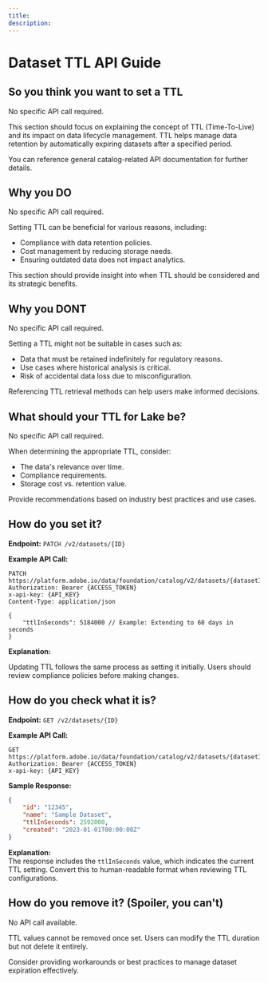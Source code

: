 ```yaml
---
title:
description:
---
```

# Dataset TTL API Guide

## So you think you want to set a TTL

No specific API call required.

This section should focus on explaining the concept of TTL (Time-To-Live) and its impact on data lifecycle management. TTL helps manage data retention by automatically expiring datasets after a specified period. 

You can reference general catalog-related API documentation for further details.

## Why you DO

No specific API call required.

Setting TTL can be beneficial for various reasons, including:

- Compliance with data retention policies.
- Cost management by reducing storage needs.
- Ensuring outdated data does not impact analytics.

This section should provide insight into when TTL should be considered and its strategic benefits.

## Why you DONT

No specific API call required.

Setting a TTL might not be suitable in cases such as:

- Data that must be retained indefinitely for regulatory reasons.
- Use cases where historical analysis is critical.
- Risk of accidental data loss due to misconfiguration.

Referencing TTL retrieval methods can help users make informed decisions.

## What should your TTL for Lake be?

No specific API call required.

When determining the appropriate TTL, consider:

- The data's relevance over time.
- Compliance requirements.
- Storage cost vs. retention value.

Provide recommendations based on industry best practices and use cases.

## How do you set it?

**Endpoint:** `PATCH /v2/datasets/{ID}`  

**Example API Call:**  

```console
PATCH https://platform.adobe.io/data/foundation/catalog/v2/datasets/{datasetID} 
Authorization: Bearer {ACCESS_TOKEN}
x-api-key: {API_KEY}
Content-Type: application/json

{ 
    "ttlInSeconds": 5184000 // Example: Extending to 60 days in seconds 
}
```

**Explanation:**  

Updating TTL follows the same process as setting it initially. Users should review compliance policies before making changes.

## How do you check what it is?

**Endpoint:** `GET /v2/datasets/{ID}`  

**Example API Call:**  

```console
GET https://platform.adobe.io/data/foundation/catalog/v2/datasets/{datasetID} 
Authorization: Bearer {ACCESS_TOKEN} 
x-api-key: {API_KEY}
```

**Sample Response:**  

```json
{ 
    "id": "12345", 
    "name": "Sample Dataset", 
    "ttlInSeconds": 2592000, 
    "created": "2023-01-01T00:00:00Z" 
}
```


**Explanation:**  
The response includes the `ttlInSeconds` value, which indicates the current TTL setting. Convert this to human-readable format when reviewing TTL configurations.

## How do you remove it? (Spoiler, you can't)

No API call available.

TTL values cannot be removed once set. Users can modify the TTL duration but not delete it entirely. 

Consider providing workarounds or best practices to manage dataset expiration effectively.

